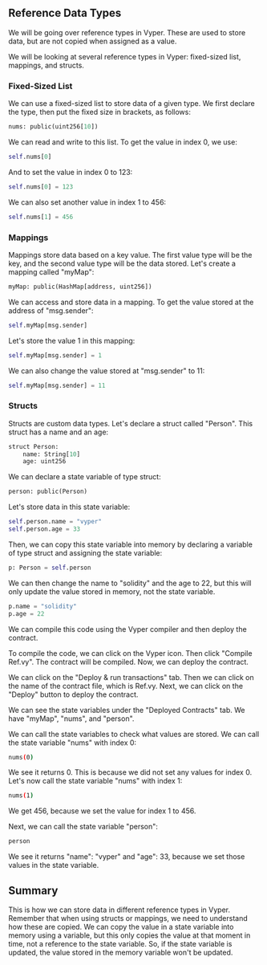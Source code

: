 ## Reference Data Types

We will be going over reference types in Vyper. These are used to store data, but are not copied when assigned as a value. 

We will be looking at several reference types in Vyper: fixed-sized list, mappings, and structs. 

### Fixed-Sized List

We can use a fixed-sized list to store data of a given type. We first declare the type, then put the fixed size in brackets, as follows:

```python
nums: public(uint256[10])
```

We can read and write to this list. To get the value in index 0, we use:

```python
self.nums[0]
```

And to set the value in index 0 to 123:

```python
self.nums[0] = 123
```

We can also set another value in index 1 to 456:

```python
self.nums[1] = 456
```

### Mappings

Mappings store data based on a key value.  The first value type will be the key, and the second value type will be the data stored. Let's create a mapping called "myMap":

```python
myMap: public(HashMap[address, uint256])
```

We can access and store data in a mapping. To get the value stored at the address of "msg.sender":

```python
self.myMap[msg.sender]
```

Let's store the value 1 in this mapping:

```python
self.myMap[msg.sender] = 1
```

We can also change the value stored at "msg.sender" to 11:

```python
self.myMap[msg.sender] = 11
```

### Structs

Structs are custom data types. Let's declare a struct called "Person".  This struct has a name and an age:

```python
struct Person:
    name: String[10]
    age: uint256
```

We can declare a state variable of type struct:

```python
person: public(Person)
```

Let's store data in this state variable:

```python
self.person.name = "vyper"
self.person.age = 33
```

Then, we can copy this state variable into memory by declaring a variable of type struct and assigning the state variable:

```python
p: Person = self.person
```

We can then change the name to "solidity" and the age to 22, but this will only update the value stored in memory, not the state variable.  

```python
p.name = "solidity"
p.age = 22
```

We can compile this code using the Vyper compiler and then deploy the contract. 

To compile the code, we can click on the Vyper icon. Then click "Compile Ref.vy". The contract will be compiled. Now, we can deploy the contract.

We can click on the "Deploy & run transactions" tab. Then we can click on the name of the contract file, which is Ref.vy. Next, we can click on the "Deploy" button to deploy the contract.

We can see the state variables under the "Deployed Contracts" tab. We have "myMap", "nums", and "person".

We can call the state variables to check what values are stored. We can call the state variable "nums" with index 0:

```bash
nums(0)
```

We see it returns 0. This is because we did not set any values for index 0. Let's now call the state variable "nums" with index 1:

```bash
nums(1)
```

We get 456, because we set the value for index 1 to 456.

Next, we can call the state variable "person":

```bash
person
```

We see it returns "name": "vyper" and "age": 33, because we set those values in the state variable.

## Summary

This is how we can store data in different reference types in Vyper. Remember that when using structs or mappings, we need to understand how these are copied. We can copy the value in a state variable into memory using a variable, but this only copies the value at that moment in time, not a reference to the state variable.  So, if the state variable is updated, the value stored in the memory variable won't be updated. 
